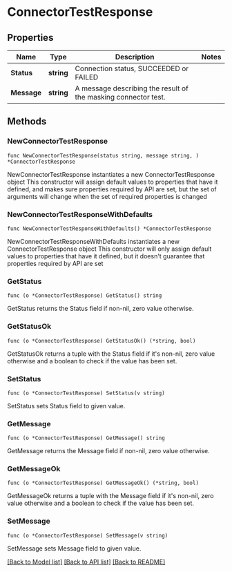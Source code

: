 # ConnectorTestResponse

## Properties

Name | Type | Description | Notes
------------ | ------------- | ------------- | -------------
**Status** | **string** | Connection status, SUCCEEDED or FAILED | 
**Message** | **string** | A message describing the result of the masking connector test. | 

## Methods

### NewConnectorTestResponse

`func NewConnectorTestResponse(status string, message string, ) *ConnectorTestResponse`

NewConnectorTestResponse instantiates a new ConnectorTestResponse object
This constructor will assign default values to properties that have it defined,
and makes sure properties required by API are set, but the set of arguments
will change when the set of required properties is changed

### NewConnectorTestResponseWithDefaults

`func NewConnectorTestResponseWithDefaults() *ConnectorTestResponse`

NewConnectorTestResponseWithDefaults instantiates a new ConnectorTestResponse object
This constructor will only assign default values to properties that have it defined,
but it doesn't guarantee that properties required by API are set

### GetStatus

`func (o *ConnectorTestResponse) GetStatus() string`

GetStatus returns the Status field if non-nil, zero value otherwise.

### GetStatusOk

`func (o *ConnectorTestResponse) GetStatusOk() (*string, bool)`

GetStatusOk returns a tuple with the Status field if it's non-nil, zero value otherwise
and a boolean to check if the value has been set.

### SetStatus

`func (o *ConnectorTestResponse) SetStatus(v string)`

SetStatus sets Status field to given value.


### GetMessage

`func (o *ConnectorTestResponse) GetMessage() string`

GetMessage returns the Message field if non-nil, zero value otherwise.

### GetMessageOk

`func (o *ConnectorTestResponse) GetMessageOk() (*string, bool)`

GetMessageOk returns a tuple with the Message field if it's non-nil, zero value otherwise
and a boolean to check if the value has been set.

### SetMessage

`func (o *ConnectorTestResponse) SetMessage(v string)`

SetMessage sets Message field to given value.



[[Back to Model list]](../README.md#documentation-for-models) [[Back to API list]](../README.md#documentation-for-api-endpoints) [[Back to README]](../README.md)



